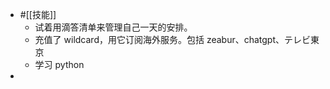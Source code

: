 - #[[技能]]
    - 试着用滴答清单来管理自己一天的安排。
    - 充值了 wildcard，用它订阅海外服务。包括 zeabur、chatgpt、テレビ東京
    - 学习 python
- 
